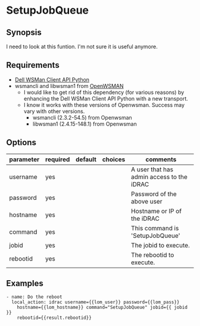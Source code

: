 # SetupJobQueue

## Synopsis

I need to look at this funtion. I'm not sure it is useful anymore.

## Requirements

* [Dell WSMan Client API Python](https://github.com/hbeatty/dell-wsman-client-api-python)
* wsmancli and libwsman1 from [OpenWSMAN](https://openwsman.github.io/)
  * I would like to get rid of this dependency (for various reasons) by enhancing the Dell WSMan Client API Python with a new transport.
  * I know it works with these versions of Openwsman. Success may vary with other versions.
    * wsmancli (2.3.2-54.5) from Openwsman
    * libwsman1 (2.4.15-148.1) from Openwsman

## Options

| parameter  | required | default | choices | comments                                         |
| ---------  | -------- | ------- | ------- | --------                                         |
| username   | yes      |         |         | A user that has admin access to the iDRAC        |
| password   | yes      |         |         | Password of the above user                       |
| hostname   | yes      |         |         | Hostname or IP of the iDRAC                      |
| command    | yes      |         |         | This command is 'SetupJobQueue'                  |
| jobid      | yes      |         |         | The jobid to execute.                            |
| rebootid   | yes      |         |         | The rebootid to execute.                         |

## Examples

```
- name: Do the reboot
  local_action: idrac username={{lom_user}} password={{lom_pass}}
    hostname={{lom_hostname}} command="SetupJobQueue" jobid={{ jobid }}
    rebootid={{result.rebootid}}
```

